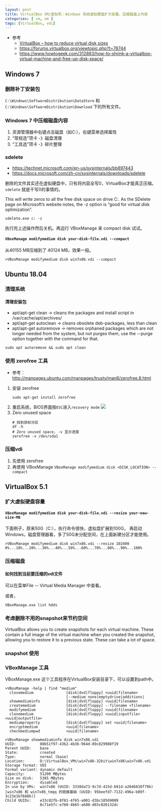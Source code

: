 ```yaml
---
layout: post
title: VirtualBox VM/虚拟机：Windows 系统虚拟硬盘扩大容量，压缩磁盘上内容
categories: [ cm, vm ]
tags: [VirtualBox, vdi]
---
```


* 参考
  * [VirtualBox – how to reduce virtual disk sizes](https://better-coding.com/solved-virtualbox-how-to-reduce-virtual-disk-size/)
  * <https://forums.virtualbox.org/viewtopic.php?t=78744>
  * <https://www.howtogeek.com/312883/how-to-shrink-a-virtualbox-virtual-machine-and-free-up-disk-space/>


## Windows 7

### 删除补丁安装包

`C:\Windows\SoftwareDistribution\DataStore` 和 `C:\Windows\SoftwareDistribution\Download` 下的所有文件。

### Windows 7 中压缩磁盘内容

1. 资源管理器中右键点击磁盘（如C:），右键菜单选择属性
1. “常规选”项卡 -》磁盘清理
1. “工具选”项卡 -》碎片整理


### sdelete

* <https://technet.microsoft.com/en-us/sysinternals/bb897443>
* <https://docs.microsoft.com/zh-cn/sysinternals/downloads/sdelete>

删除的文件其实还在虚拟硬盘中，只有将内容全写0，VirtualBox才能真正压缩。
`sdelete` 就是干写0的事情的。


This will write zeros to all the free disk space on drive C:.
As the SDelete page on Microsoft’s website notes, the -z option is “good for virtual disk optimization”.

~~~
sdelete.exe c: -z
~~~

执行完上述操作然后关机。再运行 VBoxManage 来 compact disk 试试。


#### `VBoxManage modifymedium disk your-disk-file.vdi --compact`

从40155 MB压缩到了 40124 MB，效果一般。

~~~
>VBoxManage modifymedium disk win7x86.vdi --compact
~~~








## Ubuntu 18.04

### 清理系统

#### 清理安装包

* apt/apt-get clean → cleans the packages and install script in /var/cache/apt/archives/
* apt/apt-get autoclean → cleans obsolete deb-packages, less than clean
* apt/apt-get autoremove → removes orphaned packages which are not longer needed from the system, but not purges them, use the --purge option together with the command for that.

~~~
sudo apt autoremove && sudo apt clean
~~~




### 使用 zerofree 工具

* 参考： <http://manpages.ubuntu.com/manpages/trusty/man8/zerofree.8.html>

1. 安装 zerofree
    ~~~
    sudo apt-get install zerofree
    ~~~
2. 重启系统，BIOS界面按`ESC`进入`recovery mode`
    ![](zerofree.png)
3. Zero unused space
    ~~~
    # 找到目标分区
    df -h
    # Zero unused space, -v 显示进度
    zerofree -v /dev/sda1
    ~~~


### 压缩vdi

1. 先使用 zerofree
2. 再使用 VBoxManage
    `VBoxManage modifymedium disk <DISK_LOCATION> --compact`



















## VirtualBox 5.1

### 扩大虚拟硬盘容量

#### `VBoxManage modifymedium disk your-disk-file.vdi --resize your-new-size-MB`

下面例子，原来50G（C:），执行命令很快，虚拟盘扩展到100G，
再启动Windows，磁盘管理器看，多了50G未分配空间，在上面新建分区才能使用。

~~~、
>VBoxManage modifymedium disk win7x86.vdi --resize 102400
0%...10%...20%...30%...40%...50%...60%...70%...80%...90%...100%
~~~

### 压缩磁盘


#### 如何找到当前要压缩的vdi文件

可以在菜单File -- Virtual Media Manager 中查看。

或者，

~~~
VBoxManage.exe list hdds
~~~





### 考虑删除不用的snapshot来节约空间

VirtualBox allows you to create snapshots for each virtual machine. These contain a full image of the virtual machine when you created the snapshot, allowing you to restore it to a previous state. These can take a lot of space.





### snapshot 使用






### VBoxManage 工具

VBoxManage.exe 这个工具程序在VirtualBox安装目录下，可以设置到path中。


~~~
>VBoxManage -help | find "medium"
  closemedium               [disk|dvd|floppy] <uuid|filename>
                            [--medium none|emptydrive|additions|
  showmediuminfo            [disk|dvd|floppy] <uuid|filename>
  createmedium              [disk|dvd|floppy] --filename <filename>
  modifymedium              [disk|dvd|floppy] <uuid|filename>
  clonemedium               [disk|dvd|floppy] <uuid|inputfile> <uuid|outputfile>
  mediumproperty            [disk|dvd|floppy] set <uuid|filename>
  encryptmedium             <uuid|filename>
  checkmediumpwd            <uuid|filename>
~~~

~~~
>VBoxManage showmediuminfo disk win7x86.vdi
UUID:           08b51f97-43b2-4b3b-964d-89c829988f19
Parent UUID:    base
State:          created
Type:           normal (base)
Location:       D:\VirtualBox_VMs\win7x86-32bit\win7x86\win7x86.vdi
Storage format: VDI
Format variant: dynamic default
Capacity:       51200 MBytes
Size on disk:   5385 MBytes
Encryption:     disabled
In use by VMs:  win7x86 (UUID: 3338da73-9c7d-415d-b91d-a2046810f79b) [win7x86 和 win7x86_tmqq 的链接基础 (UUID: 95beefd7-7132-496a-b89f-3c23e1b7688b)]
Child UUIDs:    e33c82fb-8f81-4f65-a001-d3bc18569009
                8c71e5fc-e760-4b65-a688-d65c026132dc
~~~




